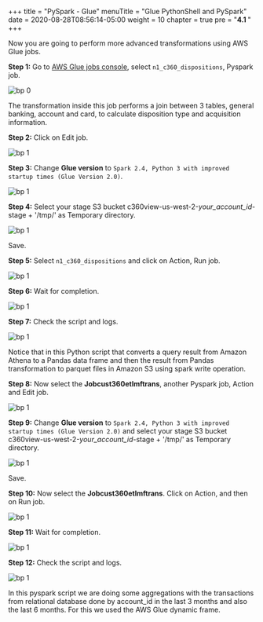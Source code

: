 +++
title = "PySpark - Glue"
menuTitle = "Glue PythonShell and PySpark"
date = 2020-08-28T08:56:14-05:00
weight = 10
chapter = true
pre = "<b>4.1 </b>"
+++

Now you are going to perform more advanced transformations using AWS Glue jobs.


**Step 1:** Go to [AWS Glue jobs console](https://us-west-2.console.aws.amazon.com/glue/home?region=us-west-2#etl:tab=jobs), select `n1_c360_dispositions`, Pyspark job.


![bp 0](/images/pyspark/pic-py01.png)

The transformation inside this job performs a join between 3 tables, general banking, account and card, to calculate disposition type and acquisition information.

**Step 2:** Click on Edit job.

![bp 1](/images/pyspark/pic-hhug-py02.png)

**Step 3:** Change **Glue version** to `Spark 2.4, Python 3 with improved startup times (Glue Version 2.0)`.

![bp 1](/images/pyspark/pic-hhug-gluev.png)

**Step 4:** Select your stage S3 bucket c360view-us-west-2-*your_account_id*-stage + '/tmp/' as Temporary directory.

![bp 1](/images/pyspark/pic-hhug-gluev2.png)

Save.

**Step 5:** Select `n1_c360_dispositions` and click on Action, Run job.

![bp 1](/images/pyspark/pic-py02.png)

**Step 6:** Wait for completion.

![bp 1](/images/pyspark/pic-py03.png)

**Step 7:** Check the script and logs.

![bp 1](/images/pyspark/pic-py04.png)

Notice that in this Python script that converts a query result from Amazon Athena to a Pandas data frame and then the result from Pandas transformation to parquet files in Amazon S3 using spark write operation.

**Step 8:** Now select the **Jobcust360etlmftrans**, another Pyspark job, Action and Edit job.

![bp 1](/images/pyspark/pic-hhug-gluev3.png)


**Step 9:** Change **Glue version** to `Spark 2.4, Python 3 with improved startup times (Glue Version 2.0)` and select your stage S3 bucket c360view-us-west-2-*your_account_id*-stage + '/tmp/' as Temporary directory.

![bp 1](/images/pyspark/pic-hhug-gluev4.png)

Save.

**Step 10:** Now select the **Jobcust360etlmftrans**. Click on Action, and then on Run job.

![bp 1](/images/pyspark/pic-py05.png)

**Step 11:** Wait for completion.

![bp 1](/images/pyspark/pic-py06.png)

**Step 12:** Check the script and logs.

![bp 1](/images/pyspark/pic-py07.png)

In this pyspark script we are doing some aggregations with the transactions from relational database done by account_id in the last 3 months and also the last 6 months. For this we used the AWS Glue dynamic frame.
